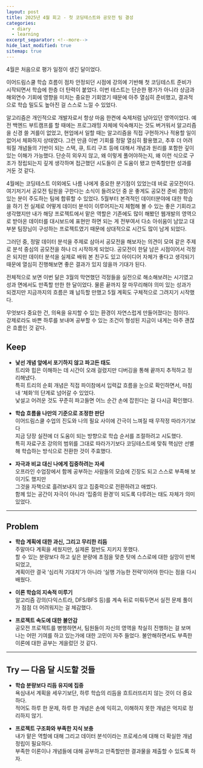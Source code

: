 ```yaml
---
layout: post
title: 2025년 4월 회고 - 첫 코딩테스트와 공모전 팀 결성
categories:
  - diary
  - learning
excerpt_separator: <!--more-->
hide_last_modified: true
sitemap: true
---
```


4월은 처음으로 평가 일정이 생긴 달이었다. 

이어드림스쿨 학습 흐름이 점차 안정되던 시점에 강의에 기반해 첫 코딩테스트 준비가 시작되면서 학습에 한층 더 탄력이 붙었다. 이번 테스트는 단순한 평가가 아니라 상금과 해외연수 기회에 영향을 미치는 중요한 기회였기 때문에 아주 열심히 준비했고, 결과적으로 학습 밀도도 높아진 걸 스스로 느낄 수 있었다. 

<!--more-->

알고리즘은 개인적으로 개발자로서 항상 마음 한켠에 숙제처럼 남아있던 영역이었다. 예전 백엔드 부트캠프를 할 때에는 프로그래밍 자체에 익숙해지는 것도 버거워서 알고리즘을 신경 쓸 겨를이 없었고, 현업에서 일할 때는 알고리즘을 직접 구현하거나 적용할 일이 없어서 체화하지 상태였다. 그런 만큼 이번 기회를 정말 열심히 활용했고, 추후 더 어려워질 개념들의 기반이 되는 스택, 큐, 트리 구조 등에 대해서 개념과 원리를 포함한 깊이 있는 이해가 가능했다. 단순히 외우지 않고, 왜 이렇게 풀어야하는지, 왜 이런 식으로 구조가 정립되는지 깊게 생각하며 접근했던 시도들이 큰 도움이 됐고 만족할만한 성과를 거둔 것 같다.


4월에는 코딩테스트 이외에도 나름 나에게 중요한 분기점이 있었는데 바로 공모전이다. 여기저기서 공모전 팀원을 구한다는 소식이 들려오던 중 운 좋게도 공모전 준비 경험이 있는 분이 주도하는 팀에 합류할 수 있었다. 5월부터 본격적인 데이터분야에 대한 학습을 하기 전 실제로 어떻게 데이터 분석이 이루어지는지 체험해 볼 수 있는 좋은 기회라고 생각했지만 내가 해당 프로젝트에서 맡은 역할은 기존에도 많이 해봤던 웹개발의 영역으로 받아온 데이터를 대시보드에 표현만 하면 되는 게 전부여서 다소 아쉬움이 남았고 대부분 팀장님이 구성하는 프로젝트였기 때문에 상대적으로 시간도 많이 남게 되었다.

그러던 중, 정말 데이터 분석을 주제로 삼아서 공모전을 해보자는 의견이 모여 같은 주제로 분석 중심의 공모전을 하나 더 시작하게 되었다. 공모전이 한달 남은 시점이어서 걱정은 되지만 데이터 분석을 실제로 배워 본 친구도 있고 아이디어 자체가 좋다고 생각되기 때문에 열심히 진행해보면 좋은 결과가 있지 않을까 기대가 된다.

전체적으로 보면 이번 달은 3월의 막연했던 걱정들을 실전으로 해소해보려는 시기였고 성과 면에서도 만족할 만한 한 달이었다. 물론 끝까지 잘 마무리해야 의미 있는 성과가 되겠지만 지금까지의 흐름은 꽤 납득할 만했고 5월 계획도 구체적으로 그려지기 시작했다.

무엇보다 중요한 건, 의욕을 유지할 수 있는 환경이 자연스럽게 만들어졌다는 점이다.  
강제로라도 바쁜 하루를 보내며 공부할 수 있는 조건이 형성된 지금이 내게는 아주 괜찮은 흐름인 것 같다.

## Keep

- **낯선 개념 앞에서 포기하지 않고 파고든 태도**  
  트리와 힙은 이해하는 데 시간이 오래 걸렸지만 디버깅을 통해 끝까지 추적하고 정리해냈다.  
  특히 트리의 순회 개념은 직접 파이참에서 입력값 흐름을 눈으로 확인하면서, 마침내 ‘체화’의 단계로 넘어갈 수 있었다.  
  낯설고 어려운 것도 꾸준히 파고들면 어느 순간 손에 잡힌다는 걸 다시금 확인했다.

- **학습 흐름을 나만의 기준으로 조정한 판단**  
  이어드림스쿨 수업의 진도와 나의 필요 사이에 간극이 느껴질 때 무작정 따라가기보다  
  지금 당장 실전에 더 도움이 되는 방향으로 학습 순서를 조절하려고 시도했다.  
  특히 자료구조 강의의 범위를 그대로 따라가기보다 코딩테스트에 맞춰 핵심만 선별해 학습하는 방식으로 전환한 것이 주효했다.

- **자극과 비교 대신 나에게 집중하려는 자세**  
  오프라인 수업장에서 함께 공부하는 사람들의 모습에 긴장도 되고 스스로 부족해 보이기도 했지만  
  그것을 자책으로 흘려보내지 않고 집중력으로 전환하려고 애썼다.  
  함께 있는 공간이 자극이 아니라 ‘집중의 환경’이 되도록 다루려는 태도 자체가 의미 있었다.

---

## Problem 

- **학습 계획에 대한 과신, 그리고 무리한 리듬**  
  주말마다 계획을 세웠지만, 실제론 절반도 지키지 못했다.  
  할 수 있는 분량보다 하고 싶은 분량에 초점을 맞춘 탓에 스스로에 대한 실망이 반복되었고,  
  계획이란 결국 ‘심리적 기대치’가 아니라 ‘실행 가능한 전략’이어야 한다는 점을 다시 배웠다.

- **이론 학습의 지속적 미루기**  
  알고리즘 강의(다익스트라, DFS/BFS 등)를 계속 뒤로 미뤄두면서 실전 문제 풀이가 점점 더 어려워지는 걸 체감했다.  

- **프로젝트 속도에 대한 불안감**  
  공모전 프로젝트를 병행하면서, 팀원들이 자신의 영역을 착실히 진행하는 걸 보며 나는 어떤 기여를 하고 있는가에 대한 고민이 자주 들었다. 불안해하면서도 부족한 이론에 대한 공부는 게을렀던 것 같다.

---

## Try — 다음 달 시도할 것들

- **학습 분량보다 리듬 유지에 집중**  
  욕심내서 계획을 세우기보단, 하루 학습의 리듬을 흐트러뜨리지 않는 것이 더 중요하다.  
  적어도 하루 한 문제, 하루 한 개념은 손에 익히고, 이해하지 못한 개념은 억지로 정리하지 않기.

- **프로젝트 구조화와 부족한 지식 보충**  
  내가 맡은 역할에 대해 그리고 데이터 분석이라는 프로세스에 대해 더 확실한 개념 정립이 필요하다.<br>
  부족한 이론이나 개념들에 대해 공부하고 만족할만한 결과물을 제출할 수 있도록 하자.